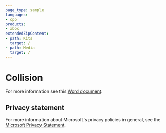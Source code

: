 ```yaml
---
page_type: sample
languages:
- cpp
products:
- xbox
extendedZipContent:
- path: Kits
  target: /
- path: Media
  target: /
---
```


# Collision

For more information see this [Word document](https://github.com/microsoft/Xbox-GDK-Samples/blob/main/Samples/System/Collision/Readme.docx).

## Privacy statement

For more information about Microsoft's privacy policies in general, see the [Microsoft Privacy Statement](https://privacy.microsoft.com/privacystatement/).
